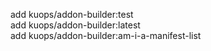 add kuops/addon-builder:test</br>
add kuops/addon-builder:latest</br>
add kuops/addon-builder:am-i-a-manifest-list</br>

